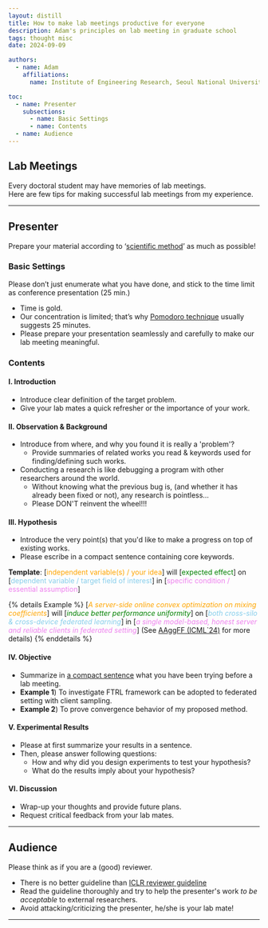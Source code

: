 ```yaml
---
layout: distill
title: How to make lab meetings productive for everyone
description: Adam's principles on lab meeting in graduate school
tags: thought misc
date: 2024-09-09

authors:
  - name: Adam
    affiliations:
      name: Institute of Engineering Research, Seoul National University

toc:
  - name: Presenter
    subsections:
      - name: Basic Settings
      - name: Contents
  - name: Audience
---
```


## Lab Meetings

Every doctoral student may have memories of lab meetings.  
Here are few tips for making successful lab meetings from my experience.  

---

## Presenter

Prepare your material according to ‘[scientific method](https://en.wikipedia.org/wiki/Scientific_method#Elements_of_inquiry)’ as much as possible!

### Basic Settings

Please don’t just enumerate what you have done, and stick to the time limit as conference presentation (25 min.)
- Time is gold.
- Our concentration is limited; that’s why [Pomodoro technique](https://en.wikipedia.org/wiki/Pomodoro_Technique) usually suggests 25 minutes.
- Please prepare your presentation seamlessly and carefully to make our lab meeting meaningful.

### Contents

#### I. Introduction

- Introduce clear definition of the target problem.
- Give your lab mates a quick refresher or the importance of your work.

#### II. Observation & Background

- Introduce from where, and why you found it is really a 'problem'?
  - Provide summaries of related works you read & keywords used for finding/defining such works.
- Conducting a research is like debugging a program with other researchers around the world.
  - Without knowing what the previous bug is, (and whether it has already been fixed or not), any research is pointless…
  - Please DON'T reinvent the wheel!!!

#### III. Hypothesis

- Introduce the very point(s) that you'd like to make a progress on top of existing works.
- Please escribe in a compact sentence containing core keywords.  

<b>Template</b>: [<font color='orange'>independent variable(s) / your idea</font>] will [<font color='green'>expected effect</font>] on [<font color='skyblue'>dependent variable / target field of interest</font>] in [<font color='violet'>specific condition / essential assumption</font>]

{% details Example %}
[<font color='orange'><i>A server-side online convex optimization on mixing coefficients</i></font>] will [<font color='green'><i>induce better performance uniformity</i></font>] on [<font color='skyblue'><i>both cross-silo & cross-device federated learning</i></font>] in [<font color='violet'><i>a single model-based, honest server and reliable clients in federated setting</i></font>] (See [AAggFF (ICML`24)](https://arxiv.org/abs/2405.20821) for more details)
{% enddetails %}

#### IV. Objective

- Summarize in <u>a compact sentence</u> what you have been trying before a lab meeting.
- <b>Example 1</b>) To investigate FTRL framework can be adopted to federated setting with client sampling.
- <b>Example 2</b>) To prove convergence behavior of my proposed method.

#### V. Experimental Results

- Please at first summarize your results in a sentence.
- Then, please answer following questions:
  - How and why did you design experiments to test your hypothesis?
  - What do the results imply about your hypothesis?

#### VI. Discussion

- Wrap-up your thoughts and provide future plans.
- Request critical feedback from your lab mates.

---

## Audience

Please think as if you are a (good) reviewer.
- There is no better guideline than [ICLR reviewer guideline](https://iclr.cc/Conferences/2024/ReviewerGuide#Reviewing%20instructions)
- Read the guideline thoroughly and try to help the presenter's work _to be acceptable_ to external researchers.
- Avoid attacking/criticizing the presenter, he/she is your lab mate!

---